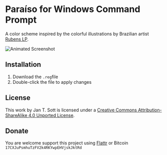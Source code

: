 # Paraíso for Windows Command Prompt

A color scheme inspired by the colorful illustrations by Brazilian artist [Rubens LP](http://www.rubenslp.com.br/).

![Animated Screenshot](https://raw.github.com/idleberg/Paraiso-Windows-Command-Prompt/master/images/screenshot.gif)

## Installation

1. Download the `.reg`file
2. Double-click the file to apply changes

## License

This work by Jan T. Sott is licensed under a [Creative Commons Attribution-ShareAlike 4.0 Unported License](http://creativecommons.org/licenses/by-sa/4.0/deed.en_US).

## Donate

You are welcome support this project using [Flattr](https://flattr.com/submit/auto?user_id=idleberg&url=https://github.com/idleberg/Paraiso-Windows-Command-Prompt) or Bitcoin `17CXJuPsmhuTzFV2k4RKYwpEHVjskJktRd`